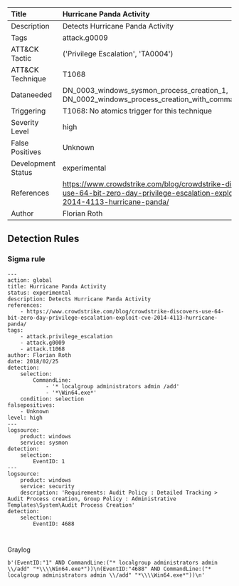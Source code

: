 | Title        | Hurricane Panda Activity |
|:-------------------|:------------------|
| Description        | Detects Hurricane Panda Activity |
| Tags               | attack.g0009  |
| ATT&amp;CK Tactic | ('Privilege Escalation', 'TA0004')  |
| ATT&amp;CK Technique | T1068  |
| Dataneeded         | DN_0003_windows_sysmon_process_creation_1, DN_0002_windows_process_creation_with_commandline_4688 |
| Triggering         | T1068: No atomics trigger for this technique |
| Severity Level     | high       |
| False Positives    | Unknown |
| Development Status | experimental      |
| References         | https://www.crowdstrike.com/blog/crowdstrike-discovers-use-64-bit-zero-day-privilege-escalation-exploit-cve-2014-4113-hurricane-panda/ |
| Author             | Florian Roth      |


## Detection Rules

### Sigma rule

```
---
action: global
title: Hurricane Panda Activity
status: experimental
description: Detects Hurricane Panda Activity 
references: 
    - https://www.crowdstrike.com/blog/crowdstrike-discovers-use-64-bit-zero-day-privilege-escalation-exploit-cve-2014-4113-hurricane-panda/
tags:
    - attack.privilege_escalation
    - attack.g0009
    - attack.t1068
author: Florian Roth
date: 2018/02/25
detection:
    selection:
        CommandLine: 
            - '* localgroup administrators admin /add'
            - '*\Win64.exe*'
    condition: selection
falsepositives:
    - Unknown
level: high
---
logsource:
    product: windows
    service: sysmon
detection:
    selection:
        EventID: 1
---
logsource:
    product: windows
    service: security
    description: 'Requirements: Audit Policy : Detailed Tracking > Audit Process creation, Group Policy : Administrative Templates\System\Audit Process Creation'
detection:
    selection:
        EventID: 4688



```











Graylog

```
b'(EventID:"1" AND CommandLine:("* localgroup administrators admin \\/add" "*\\\\Win64.exe*"))\n(EventID:"4688" AND CommandLine:("* localgroup administrators admin \\/add" "*\\\\Win64.exe*"))\n'
```

